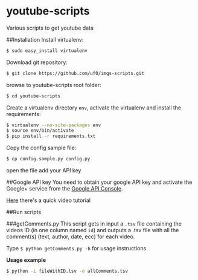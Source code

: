 youtube-scripts
============

Various scripts to get youtube data

##Installation
Install virtualenv:

``` sh
$ sudo easy_install virtualenv
```

Download git repository:

``` sh
$ git clone https://github.com/uf0/imgs-scripts.git
```

browse to youtube-scripts root folder:

``` sh
$ cd youtube-scripts
```

Create a virtualenv directory `env`, activate the virtualenv and install the requirements:

``` sh
$ virtualenv --no-site-packages env
$ source env/bin/activate
$ pip install -r requirements.txt
```

Copy the config sample file:

``` sh
$ cp config.sample.py config.py
```
open the file add your API key

##Google API key
You need to obtain your google API key and activate the Google+ service from the [Google API Console](https://code.google.com/apis/console).

[Here](https://www.youtube.com/watch?v=69ZwR4o7oGQ) there's a quick video tutorial


##Run scripts

###getComments.py
This script gets in input a `.tsv` file containing the videos ID (in one column named `id`) and outputs a .tsv file with all the comment(s) (text, author, date, ecc) for each video.

Type `$ python getComments.py -h` for usage instructions

**Usage example**

``` sh
$ python -i fileWithID.tsv -o allComments.tsv
```